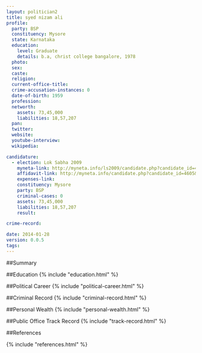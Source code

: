 ```yaml
---
layout: politician2
title: syed nizam ali
profile: 
  party: BSP
  constituency: Mysore
  state: Karnataka
  education: 
    level: Graduate
    details: b.a, christ college bangalore, 1978
  photo: 
  sex: 
  caste: 
  religion: 
  current-office-title: 
  crime-accusation-instances: 0
  date-of-birth: 1959
  profession: 
  networth: 
    assets: 73,45,000
    liabilities: 18,57,207
  pan: 
  twitter: 
  website: 
  youtube-interview: 
  wikipedia: 

candidature: 
  - election: Lok Sabha 2009
    myneta-link: http://myneta.info/ls2009/candidate.php?candidate_id=4605
    affidavit-link: http://myneta.info/candidate.php?candidate_id=4605&scan=original
    expenses-link: 
    constituency: Mysore 
    party: BSP
    criminal-cases: 0
    assets: 73,45,000
    liabilities: 18,57,207
    result:  

crime-record: 

date: 2014-01-28
version: 0.0.5
tags: 
---
```

##Summary


##Education
{% include "education.html" %}


##Political Career
{% include "political-career.html" %}


##Criminal Record
{% include "criminal-record.html" %}


##Personal Wealth
{% include "personal-wealth.html" %}


##Public Office Track Record
{% include "track-record.html" %}


##References


{% include "references.html" %}